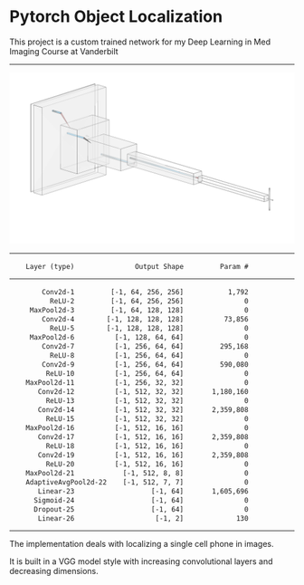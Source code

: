 # Pytorch Object Localization

This project is a custom trained network for my Deep Learning in Med Imaging Course at Vanderbilt

***

![Figure](/nn.svg)

----------------------------------------------------------------
        Layer (type)               Output Shape         Param #
----------------------------------------------------------------
            Conv2d-1         [-1, 64, 256, 256]           1,792
              ReLU-2         [-1, 64, 256, 256]               0
         MaxPool2d-3         [-1, 64, 128, 128]               0
            Conv2d-4        [-1, 128, 128, 128]          73,856
              ReLU-5        [-1, 128, 128, 128]               0
         MaxPool2d-6          [-1, 128, 64, 64]               0
            Conv2d-7          [-1, 256, 64, 64]         295,168
              ReLU-8          [-1, 256, 64, 64]               0
            Conv2d-9          [-1, 256, 64, 64]         590,080
             ReLU-10          [-1, 256, 64, 64]               0
        MaxPool2d-11          [-1, 256, 32, 32]               0
           Conv2d-12          [-1, 512, 32, 32]       1,180,160
             ReLU-13          [-1, 512, 32, 32]               0
           Conv2d-14          [-1, 512, 32, 32]       2,359,808
             ReLU-15          [-1, 512, 32, 32]               0
        MaxPool2d-16          [-1, 512, 16, 16]               0
           Conv2d-17          [-1, 512, 16, 16]       2,359,808
             ReLU-18          [-1, 512, 16, 16]               0
           Conv2d-19          [-1, 512, 16, 16]       2,359,808
             ReLU-20          [-1, 512, 16, 16]               0
        MaxPool2d-21            [-1, 512, 8, 8]               0
        AdaptiveAvgPool2d-22    [-1, 512, 7, 7]               0
           Linear-23                   [-1, 64]       1,605,696
          Sigmoid-24                   [-1, 64]               0
          Dropout-25                   [-1, 64]               0
           Linear-26                    [-1, 2]             130
----------------------------------------------------------------

The implementation deals with localizing a single cell phone in images.

It is built in a VGG model style with increasing convolutional layers and decreasing dimensions.


